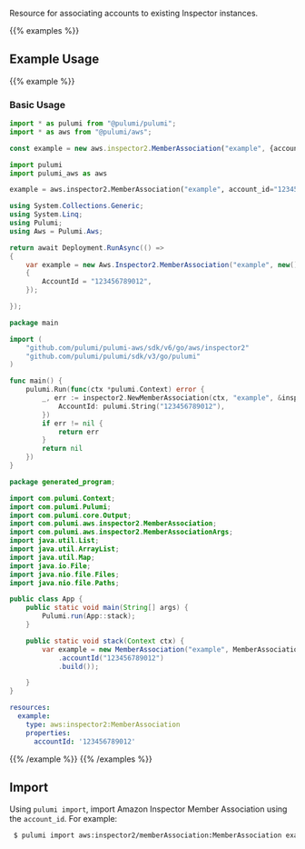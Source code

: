 Resource for associating accounts to existing Inspector instances.

{{% examples %}}
## Example Usage
{{% example %}}
### Basic Usage

```typescript
import * as pulumi from "@pulumi/pulumi";
import * as aws from "@pulumi/aws";

const example = new aws.inspector2.MemberAssociation("example", {accountId: "123456789012"});
```
```python
import pulumi
import pulumi_aws as aws

example = aws.inspector2.MemberAssociation("example", account_id="123456789012")
```
```csharp
using System.Collections.Generic;
using System.Linq;
using Pulumi;
using Aws = Pulumi.Aws;

return await Deployment.RunAsync(() => 
{
    var example = new Aws.Inspector2.MemberAssociation("example", new()
    {
        AccountId = "123456789012",
    });

});
```
```go
package main

import (
	"github.com/pulumi/pulumi-aws/sdk/v6/go/aws/inspector2"
	"github.com/pulumi/pulumi/sdk/v3/go/pulumi"
)

func main() {
	pulumi.Run(func(ctx *pulumi.Context) error {
		_, err := inspector2.NewMemberAssociation(ctx, "example", &inspector2.MemberAssociationArgs{
			AccountId: pulumi.String("123456789012"),
		})
		if err != nil {
			return err
		}
		return nil
	})
}
```
```java
package generated_program;

import com.pulumi.Context;
import com.pulumi.Pulumi;
import com.pulumi.core.Output;
import com.pulumi.aws.inspector2.MemberAssociation;
import com.pulumi.aws.inspector2.MemberAssociationArgs;
import java.util.List;
import java.util.ArrayList;
import java.util.Map;
import java.io.File;
import java.nio.file.Files;
import java.nio.file.Paths;

public class App {
    public static void main(String[] args) {
        Pulumi.run(App::stack);
    }

    public static void stack(Context ctx) {
        var example = new MemberAssociation("example", MemberAssociationArgs.builder()        
            .accountId("123456789012")
            .build());

    }
}
```
```yaml
resources:
  example:
    type: aws:inspector2:MemberAssociation
    properties:
      accountId: '123456789012'
```
{{% /example %}}
{{% /examples %}}

## Import

Using `pulumi import`, import Amazon Inspector Member Association using the `account_id`. For example:

```sh
 $ pulumi import aws:inspector2/memberAssociation:MemberAssociation example 123456789012
```
 
